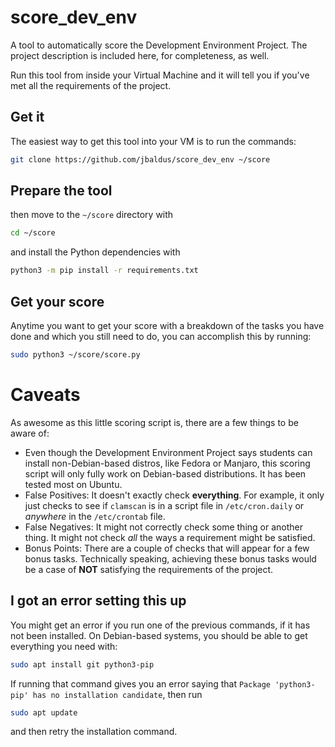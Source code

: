 # score_dev_env
A tool to automatically score the Development Environment Project. The project description is included here, for completeness, as well.

Run this tool from inside your Virtual Machine and it will tell you if you've met all the requirements of the project.

## Get it
The easiest way to get this tool into your VM is to run the commands:

```sh
git clone https://github.com/jbaldus/score_dev_env ~/score
```

## Prepare the tool
then move to the `~/score` directory with

```sh
cd ~/score
```

and install the Python dependencies with

```sh
python3 -m pip install -r requirements.txt
```

## Get your score
Anytime you want to get your score with a breakdown of the tasks you have done and which you still need to do, you can accomplish this by running:

```sh
sudo python3 ~/score/score.py
```

# Caveats
As awesome as this little scoring script is, there are a few things to be aware of:

* Even though the Development Environment Project says students can install non-Debian-based distros, like Fedora or Manjaro, this scoring script will only fully work on Debian-based distributions. It has been tested most on Ubuntu.
* False Positives: It doesn't exactly check **everything**. For example, it only just checks to see if `clamscan` is in a script file in `/etc/cron.daily` or _anywhere_ in the `/etc/crontab` file.
* False Negatives: It might not correctly check some thing or another thing. It might not check _all_ the ways a requirement might be satisfied.
* Bonus Points: There are a couple of checks that will appear for a few bonus tasks. Technically speaking, achieving these bonus tasks would be a case of **NOT** satisfying the requirements of the project.

## I got an error setting this up
You might get an error if you run one of the previous commands, if it has not been installed. On Debian-based systems, you should be able to get everything you need with:

```sh
sudo apt install git python3-pip
```

If running that command gives you an error saying that `Package 'python3-pip' has no installation candidate`, then run 

```sh 
sudo apt update
```

and then retry the installation command.
